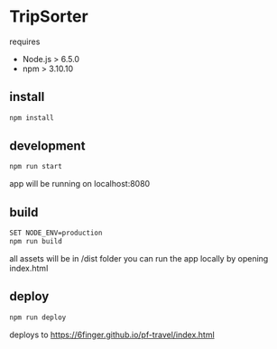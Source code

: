 # TripSorter

requires
* Node.js > 6.5.0
* npm > 3.10.10

## install
```sh
npm install
```

## development
```sh
npm run start
```
app will be running on localhost:8080

## build
```sh
SET NODE_ENV=production
npm run build
```
all assets will be in /dist folder
you can run the app locally by opening index.html

## deploy
```sh
npm run deploy
```
deploys to https://6finger.github.io/pf-travel/index.html
